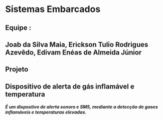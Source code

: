 # Sistemas Embarcados

## Equipe :
## Joab da Silva Maia, Erickson Tulio Rodrigues Azevêdo, Edivam Enéas de Almeida Júnior
## Projeto

## Dispositivo de alerta de gás inflamável e temperatura

##### É um dispostivo de alerta sonoro e SMS, mediante a detecção de gases inflamáveis e temperaturas elevadas.
